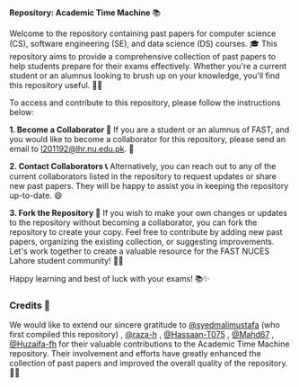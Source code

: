  **Repository: Academic Time Machine** 📚

Welcome to the repository containing past papers for computer science (CS), software engineering (SE), and data science (DS) courses. 🎓 This repository aims to provide a comprehensive collection of past papers to help students prepare for their exams effectively. Whether you're a current student or an alumnus looking to brush up on your knowledge, you'll find this repository useful. 📖🚀

To access and contribute to this repository, please follow the instructions below: 

**1. Become a Collaborator 🤝**
If you are a student or an alumnus of FAST, and you would like to become a collaborator for this repository, please send an email to l201192@lhr.nu.edu.pk. 📧

**2. Contact Collaborators 📞**
Alternatively, you can reach out to any of the current collaborators listed in the repository to request updates or share new past papers. They will be happy to assist you in keeping the repository up-to-date. 😄

**3. Fork the Repository 🍴**
If you wish to make your own changes or updates to the repository without becoming a collaborator, you can fork the repository to create your copy. Feel free to contribute by adding new past papers, organizing the existing collection, or suggesting improvements. Let's work together to create a valuable resource for the FAST NUCES Lahore student community! 💪🌟

Happy learning and best of luck with your exams! 📚✨

### Credits 🙌

We would like to extend our sincere gratitude to [@syedmalimustafa](https://github.com/syedmalimustafa) (who first compiled this repository) , [@raza-h](https://github.com/raza-h) , [@Hassaan-T075](https://github.com/Hassaan-T075) , [@Mahd67](https://github.com/Mahd67) , [@Huzaifa-fh](https://github.com/Huzaifa-fh) for their valuable contributions to the Academic Time Machine repository.  Their involvement and efforts have greatly enhanced the collection of past papers and improved the overall quality of the repository. 👏👏
